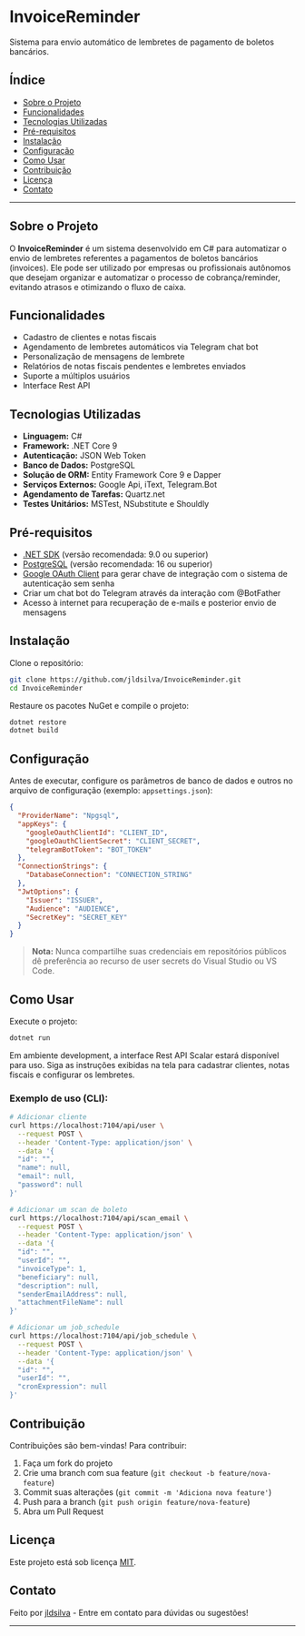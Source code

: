 # InvoiceReminder

Sistema para envio automático de lembretes de pagamento de boletos bancários.

## Índice

- [Sobre o Projeto](#sobre-o-projeto)
- [Funcionalidades](#funcionalidades)
- [Tecnologias Utilizadas](#tecnologias-utilizadas)
- [Pré-requisitos](#pré-requisitos)
- [Instalação](#instalação)
- [Configuração](#configuração)
- [Como Usar](#como-usar)
- [Contribuição](#contribuição)
- [Licença](#licença)
- [Contato](#contato)

---

## Sobre o Projeto

O **InvoiceReminder** é um sistema desenvolvido em C# para automatizar o envio de lembretes referentes a pagamentos de boletos bancários (invoices). Ele pode ser utilizado por empresas ou profissionais autônomos que desejam organizar e automatizar o processo de cobrança/reminder, evitando atrasos e otimizando o fluxo de caixa.

## Funcionalidades

- Cadastro de clientes e notas fiscais
- Agendamento de lembretes automáticos via Telegram chat bot
- Personalização de mensagens de lembrete
- Relatórios de notas fiscais pendentes e lembretes enviados
- Suporte a múltiplos usuários
- Interface Rest API

## Tecnologias Utilizadas

- **Linguagem:** C#
- **Framework:** .NET Core 9
- **Autenticação:** JSON Web Token
- **Banco de Dados:** PostgreSQL
- **Solução de ORM:** Entity Framework Core 9 e Dapper
- **Serviços Externos:** Google Api, iText, Telegram.Bot
- **Agendamento de Tarefas:** Quartz.net
- **Testes Unitários:** MSTest, NSubstitute e Shouldly

## Pré-requisitos

- [.NET SDK](https://dotnet.microsoft.com/download) (versão recomendada: 9.0 ou superior)
- [PostgreSQL](https://www.postgresql.org/download/) (versão recomendada: 16 ou superior)
- [Google OAuth Client](https://console.cloud.google.com/) para gerar chave de integração com o sistema de autenticação sem senha
- Criar um chat bot do Telegram através da interação com @BotFather
- Acesso à internet para recuperação de e-mails e posterior envio de mensagens

## Instalação

Clone o repositório:

```bash
git clone https://github.com/jldsilva/InvoiceReminder.git
cd InvoiceReminder
```

Restaure os pacotes NuGet e compile o projeto:

```bash
dotnet restore
dotnet build
```

## Configuração

Antes de executar, configure os parâmetros de banco de dados e outros no arquivo de configuração (exemplo: `appsettings.json`):

```json
{
  "ProviderName": "Npgsql",
  "appKeys": {
    "googleOauthClientId": "CLIENT_ID",
    "googleOauthClientSecret": "CLIENT_SECRET",
    "telegramBotToken": "BOT_TOKEN"
  },
  "ConnectionStrings": {
    "DatabaseConnection": "CONNECTION_STRING"
  },
  "JwtOptions": {
    "Issuer": "ISSUER",
    "Audience": "AUDIENCE",
    "SecretKey": "SECRET_KEY"
  }
}
```

> **Nota:** Nunca compartilhe suas credenciais em repositórios públicos dê preferência ao recurso de user secrets do Visual Studio ou VS Code.

## Como Usar

Execute o projeto:

```bash
dotnet run
```

Em ambiente development, a interface Rest API Scalar estará disponível para uso.
Siga as instruções exibidas na tela para cadastrar clientes, notas fiscais e configurar os lembretes.

### Exemplo de uso (CLI):

```bash
# Adicionar cliente
curl https://localhost:7104/api/user \
  --request POST \
  --header 'Content-Type: application/json' \
  --data '{
  "id": "",
  "name": null,
  "email": null,
  "password": null
}'

# Adicionar um scan de boleto
curl https://localhost:7104/api/scan_email \
  --request POST \
  --header 'Content-Type: application/json' \
  --data '{
  "id": "",
  "userId": "",
  "invoiceType": 1,
  "beneficiary": null,
  "description": null,
  "senderEmailAddress": null,
  "attachmentFileName": null
}'

# Adicionar um job_schedule
curl https://localhost:7104/api/job_schedule \
  --request POST \
  --header 'Content-Type: application/json' \
  --data '{
  "id": "",
  "userId": "",
  "cronExpression": null
}'
```

## Contribuição

Contribuições são bem-vindas! Para contribuir:

1. Faça um fork do projeto
2. Crie uma branch com sua feature (`git checkout -b feature/nova-feature`)
3. Commit suas alterações (`git commit -m 'Adiciona nova feature'`)
4. Push para a branch (`git push origin feature/nova-feature`)
5. Abra um Pull Request

## Licença

Este projeto está sob licença [MIT](LICENSE).

## Contato

Feito por [jldsilva](https://github.com/jldsilva) - Entre em contato para dúvidas ou sugestões!

---